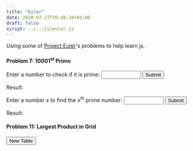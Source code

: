 ```yaml
---
title: "Euler"
date: 2020-07-27T20:48:34+01:00
draft: false
script: ../../js/euler.js
---
```


Using some of [Project Euler](https://projecteuler.net/)'s problems to help learn js.

#### Problem 7: 10001<sup>st</sup> Prime
<label for="isPrime">Enter a number to check if it is prime:</label>
<input type="text" id="isPrime" name="isPrime" required
    minlength="1" maxlength="10" size="10">
<button type='button' onclick='getIsPrime();'>Submit</button>
<p id='replaceIsPrime'>Result: </p>

<label for='primePos'>Enter a number *x* to find the x<sup>th</sup> prime number:</label>
<input type="text" id="primePos" name="primePos" required
    minlength="1" maxlength="6" size="10">
<button type='button' onclick='getPrimePos();'>Submit</button>
<p id='replacePrimePos'>Result:</p>

<h4>Problem 11: Largest Product in Grid</h4>
<p id ='replaceLargestProductInGrid'></p>
<button onclick='getLargestProductInGrid()'>New Table</button>
<br>
<br>
<div id="gridContainer"></div>

